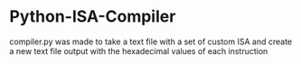 # Python-ISA-Compiler
compiler.py was made to take a text file with a set of custom ISA and create a new text file output with the hexadecimal values of each instruction
